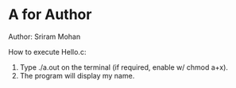 # A for Author

Author: Sriram Mohan

How to execute Hello.c:
  1. Type ./a.out on the terminal (if required, enable w/ chmod a+x).
  2. The program will display my name.
